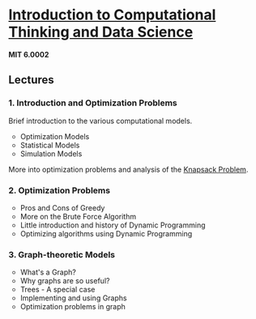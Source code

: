 # <a href="https://ocw.mit.edu/courses/electrical-engineering-and-computer-science/6-0002-introduction-to-computational-thinking-and-data-science-fall-2016/index.htm">Introduction to Computational Thinking and Data Science</a>
<b>MIT 6.0002</b>

<h2>Lectures</h2>
<h3>1. Introduction and Optimization Problems</h3>
Brief introduction to the various computational models.
<ul style="list-style-type:circle"><li>Optimization Models</li><li>Statistical Models</li><li>Simulation Models</li></ul>More into optimization problems and analysis of the <a href="https://en.wikipedia.org/wiki/Knapsack_problem">Knapsack Problem</a>.

<h3>2. Optimization Problems</h3>
<ul style="list-style-type:circle"><li>Pros and Cons of Greedy</li><li>More on the Brute Force Algorithm</li><li>Little introduction and history of Dynamic Programming</li><li>Optimizing algorithms using Dynamic Programming</li></ul>

<h3>3. Graph-theoretic Models</h3>
<ul style="list-style-type:circle"><li>What's a Graph?</li><li>Why graphs are so useful?</li><li>Trees - A special case</li><li>Implementing and using Graphs</li><li>Optimization problems in graph</li></ul>
